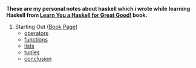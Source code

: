 **These are my personal notes about haskell which i wrote while**
**learning Haskell from [Learn You a Haskell for Great Good!](http://learnyouahaskell.com/) book.**

1. Starting Out ([Book Page](http://learnyouahaskell.com/starting-out))
   - [operators](/01_starting-out/operators.hs)
   - [functions](/01_starting-out/functions.hs)
   - [lists](/01_starting-out/lists.hs)
   - [tuples](/01_starting-out/tuples.hs)
   - [conclusion](/01_starting-out/conclusion.hs)
